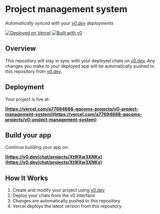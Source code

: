 # Project management system

*Automatically synced with your [v0.dev](https://v0.dev) deployments*

[![Deployed on Vercel](https://img.shields.io/badge/Deployed%20on-Vercel-black?style=for-the-badge&logo=vercel)](https://vercel.com/a77694688-qqcoms-projects/v0-project-management-system)
[![Built with v0](https://img.shields.io/badge/Built%20with-v0.dev-black?style=for-the-badge)](https://v0.dev/chat/projects/Xt9IXw3XNKx)

## Overview

This repository will stay in sync with your deployed chats on [v0.dev](https://v0.dev).
Any changes you make to your deployed app will be automatically pushed to this repository from [v0.dev](https://v0.dev).

## Deployment

Your project is live at:

**[https://vercel.com/a77694688-qqcoms-projects/v0-project-management-system](https://vercel.com/a77694688-qqcoms-projects/v0-project-management-system)**

## Build your app

Continue building your app on:

**[https://v0.dev/chat/projects/Xt9IXw3XNKx](https://v0.dev/chat/projects/Xt9IXw3XNKx)**

## How It Works

1. Create and modify your project using [v0.dev](https://v0.dev)
2. Deploy your chats from the v0 interface
3. Changes are automatically pushed to this repository
4. Vercel deploys the latest version from this repository